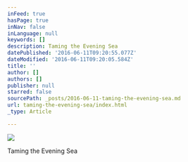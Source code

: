```yaml
---
inFeed: true
hasPage: true
inNav: false
inLanguage: null
keywords: []
description: Taming the Evening Sea
datePublished: '2016-06-11T09:20:55.077Z'
dateModified: '2016-06-11T09:20:05.584Z'
title: ''
author: []
authors: []
publisher: null
starred: false
sourcePath: _posts/2016-06-11-taming-the-evening-sea.md
url: taming-the-evening-sea/index.html
_type: Article

---
```

![](https://the-grid-user-content.s3-us-west-2.amazonaws.com/8c7476b3-4cd0-41f4-8054-98bfe8babbe3.jpg)

Taming the Evening Sea